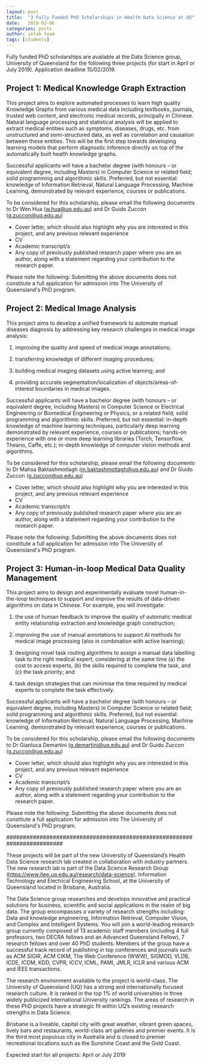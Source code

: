 ```yaml
---
layout: post
title:  "3 Fully Funded PhD Scholarships in Health Data Science at UQ"
date:   2019-02-06
categories: posts
author: ielab team
tags: [students]
---
```


Fully funded PhD scholarships are available at the Data Science group, University of Queensland for the following three projects (for start in April or July 2019). Application deadline 15/02/2019.

## Project 1: Medical Knowledge Graph Extraction

This project aims to explore automated processes to learn high quality Knowledge Graphs from various medical data including textbooks, journals, trusted web content, and electronic medical records, principally in Chinese. Natural language processing and statistical analysis will be applied to extract medical entities such as symptoms, diseases, drugs, etc. from unstructured and semi-structured data, as well as correlation and causation between these entities. This will be the first step towards developing learning models that perform diagnostic inference directly on top of the automatically built health knowledge graphs.

Successful applicants will have a bachelor degree (with honours – or equivalent degree, including Masters) in Computer Science or related field; solid programming and algorithmic skills. Preferred, but not essential: knowledge of Information Retrieval, Natural Language Processing, Machine Learning, demonstrated by relevant experience, courses or publications.

To be considered for this scholarship, please email the following documents to Dr Wen Hua (w.hua@uq.edu.au) and Dr Guido Zuccon (g.zuccon@uq.edu.au) 
* Cover letter, which should also highlight why you are interested in this project, and any previous relevant experience
* CV
* Academic transcript/s
* Any copy of previously published research paper where you are an author, along with a statement regarding your contribution to the research paper.

Please note the following: Submitting the above documents does not constitute a full application for admission into The University of Queensland's PhD program.


## Project 2: Medical Image Analysis 

This project aims to develop a unified framework to automate manual diseases diagnosis by addressing key research challenges in medical image analysis: 

1) improving the quality and speed of medical image annotations; 

2) transferring knowledge of different imaging procedures; 

3) building medical imaging datasets using active learning; and 

4) providing accurate segmentation/localization of objects/areas-of-interest boundaries in medical images.

Successful applicants will have a bachelor degree (with honours – or equivalent degree, including Masters) in Computer Science or Electrical Engineering or Biomedical Engineering or Physics, or a related field; solid programming and algorithmic skills. Preferred, but not essential: in-depth knowledge of machine learning techniques, particularly deep learning demonstrated by relevant experience, courses or publications; hands-on experience with one or more deep learning libraries (Torch, Tensorflow, Theano, Caffe, etc.); in-depth knowledge of computer vision methods and algorithms.

To be considered for this scholarship, please email the following documents to Dr Mahsa Baktashmotlagh (m.baktashmotlagh@uq.edu.au) and Dr Guido Zuccon (g.zuccon@uq.edu.au) 
* Cover letter, which should also highlight why you are interested in this project, and any previous relevant experience
* CV
* Academic transcript/s
* Any copy of previously published research paper where you are an author, along with a statement regarding your contribution to the research paper.

Please note the following: Submitting the above documents does not constitute a full application for admission into The University of Queensland's PhD program.

 

## Project 3: Human-in-loop Medical Data Quality Management

This project aims to design and experimentally evaluate novel human-in-the-loop techniques to support and improve the results of data-driven algorithms on data in Chinese. For example, you will investigate:

1) the use of human feedback to improve the quality of automatic medical entity relationship extraction and knowledge graph construction;

2) improving the use of manual annotations to support AI methods for medical image processing (also in combination with active learning);

3) designing novel task routing algorithms to assign a manual data labelling task to the right medical expert, considering at the same time (a) the cost to access experts, (b) the skills required to complete the task, and (c) the task priority; and

4) task design strategies that can minimise the time required by medical experts to complete the task effectively.

 

Successful applicants will have a bachelor degree (with honours – or equivalent degree, including Masters) in Computer Science or related field; solid programming and algorithmic skills. Preferred, but not essential: knowledge of Information Retrieval, Natural Language Processing, Machine Learning, demonstrated by relevant experience, courses or publications.

To be considered for this scholarship, please email the following documents to Dr Gianluca Demartini (g.demartini@uq.edu.au) and Dr Guido Zuccon (g.zuccon@uq.edu.au) 
* Cover letter, which should also highlight why you are interested in this project, and any previous relevant experience
* CV
* Academic transcript/s
* Any copy of previously published research paper where you are an author, along with a statement regarding your contribution to the research paper.

Please note the following: Submitting the above documents does not constitute a full application for admission into The University of Queensland's PhD program.

 

#########################################################################

 

These projects will be part of the new University of Queensland’s Health Data Science research lab created in collaboration with industry partners. The new research lab is part of the Data Science Research Group (https://www.itee.uq.edu.au/research/data-science), Information Technology and Electrical Engineering School, at the University of Queensland located in Brisbane, Australia. 

The Data Science group researches and develops innovative and practical solutions for business, scientific and social applications in the realm of big data. The group encompasses a variety of research strengths including: Data and knowledge engineering, Information Retrieval, Computer Vision, and Complex and Intelligent Systems. You will join a world-leading research group currently composed of 13 academic staff members (including 4 full professors, two DECRA fellows and an Advanced Queensland Fellow), 7 research fellows and over 40 PhD students.  Members of the group have a successful track record of publishing in top conferences and journals such as ACM SIGIR, ACM CIKM, The Web Conference (WWW), SIGMOD, VLDB, ICDE, ICDM, KDD, CVPR, ICCV, ICML, PAMI, JMLR, ICLR and various ACM and IEEE transactions.

The research environment available to the project is world-class. The University of Queensland (UQ) has a strong and internationally focused research culture. It is ranked in the top 1% of world universities in three widely publicized international University rankings. The areas of research in these PhD projects have a strategic fit within UQ’s existing research strengths in Data Science. 

Brisbane is a liveable, capital city with great weather, vibrant green spaces, lively bars and restaurants, world-class art galleries and premier events. It is the third most populous city in Australia and is closed to premier recreational locations such as the Sunshine Coast and the Gold Coast.

Expected start for all projects: April or July 2019